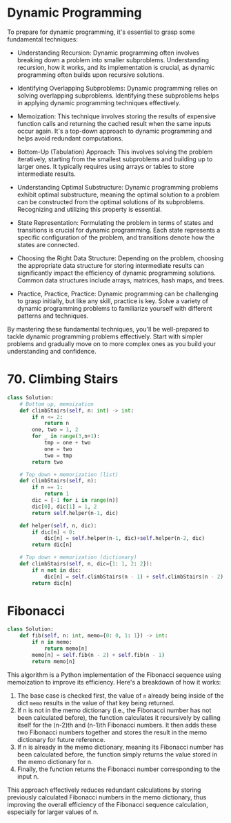 # Dynamic Programming

To prepare for dynamic programming, it's essential to grasp some fundamental techniques:

- Understanding Recursion: Dynamic programming often involves breaking down a problem into smaller subproblems. Understanding recursion, how it works, and its implementation is crucial, as dynamic programming often builds upon recursive solutions.

- Identifying Overlapping Subproblems: Dynamic programming relies on solving overlapping subproblems. Identifying these subproblems helps in applying dynamic programming techniques effectively.

- Memoization: This technique involves storing the results of expensive function calls and returning the cached result when the same inputs occur again. It's a top-down approach to dynamic programming and helps avoid redundant computations.

- Bottom-Up (Tabulation) Approach: This involves solving the problem iteratively, starting from the smallest subproblems and building up to larger ones. It typically requires using arrays or tables to store intermediate results.

- Understanding Optimal Substructure: Dynamic programming problems exhibit optimal substructure, meaning the optimal solution to a problem can be constructed from the optimal solutions of its subproblems. Recognizing and utilizing this property is essential.

- State Representation: Formulating the problem in terms of states and transitions is crucial for dynamic programming. Each state represents a specific configuration of the problem, and transitions denote how the states are connected.

- Choosing the Right Data Structure: Depending on the problem, choosing the appropriate data structure for storing intermediate results can significantly impact the efficiency of dynamic programming solutions. Common data structures include arrays, matrices, hash maps, and trees.

- Practice, Practice, Practice: Dynamic programming can be challenging to grasp initially, but like any skill, practice is key. Solve a variety of dynamic programming problems to familiarize yourself with different patterns and techniques.


By mastering these fundamental techniques, you'll be well-prepared to tackle dynamic programming problems effectively. Start with simpler problems and gradually move on to more complex ones as you build your understanding and confidence.



# 70. Climbing Stairs

```python
class Solution:
    # Bottom up, memoization
    def climbStairs(self, n: int) -> int:
        if n <= 2:
            return n
        one, two = 1, 2
        for _ in range(3,n+1):
            tmp = one + two
            one = two
            two = tmp
        return two

    # Top down + memorization (list)
    def climbStairs(self, n):
        if n == 1:
            return 1
        dic = [-1 for i in range(n)]
        dic[0], dic[1] = 1, 2
        return self.helper(n-1, dic)

    def helper(self, n, dic):
        if dic[n] < 0:
            dic[n] = self.helper(n-1, dic)+self.helper(n-2, dic)
        return dic[n]

    # Top down + memorization (dictionary)  
    def climbStairs(self, n, dic={1: 1, 2: 2}):
        if n not in dic:
            dic[n] = self.climbStairs(n - 1) + self.climbStairs(n - 2)
        return dic[n]
```


# Fibonacci

```python
class Solution:
    def fib(self, n: int, memo={0: 0, 1: 1}) -> int:
        if n in memo:
            return memo[n]
        memo[n] = self.fib(n - 2) + self.fib(n - 1)
        return memo[n]
```

This algorithm is a Python implementation of the Fibonacci sequence using memoization to improve its efficiency. Here's a breakdown of how it works:

1. The base case is checked first, the value of `n` already being inside of the dict `memo` results in the value of that key being returned.
2. If n is not in the memo dictionary (i.e., the Fibonacci number has not been calculated before), the function calculates it recursively by calling itself for the (n-2)th and (n-1)th Fibonacci numbers. It then adds these two Fibonacci numbers together and stores the result in the memo dictionary for future reference.
3. If n is already in the memo dictionary, meaning its Fibonacci number has been calculated before, the function simply returns the value stored in the memo dictionary for n.
4. Finally, the function returns the Fibonacci number corresponding to the input n.

This approach effectively reduces redundant calculations by storing previously calculated Fibonacci numbers in the memo dictionary, thus improving the overall efficiency of the Fibonacci sequence calculation, especially for larger values of n.